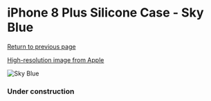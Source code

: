 # iPhone 8 Plus Silicone Case - Sky Blue

[Return to previous page](/iphone_7)

[High-resolution image from Apple](https://store.storeimages.cdn-apple.com/8756/as-images.apple.com/is/MRR92?wid=4500&hei=4500&fmt=png)

<div style="width: 384px"><img src="/everyphone/MRR92.png" alt="Sky Blue"></div>

### Under construction
